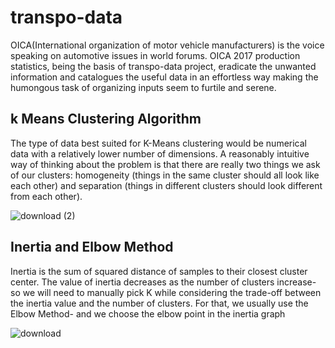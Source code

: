 # transpo-data
OICA(International organization of motor vehicle manufacturers) is the voice speaking 
on automotive issues in world forums. OICA 2017 production statistics, being the basis of transpo-data project, eradicate the 
unwanted information and catalogues the useful data in an effortless way making the 
humongous task of organizing inputs seem to furtile and serene.

## k Means Clustering Algorithm
The type of data best suited for K-Means clustering would be numerical data with a relatively lower number of dimensions. A reasonably intuitive way of thinking about the problem is that there are really two things we ask of our clusters: homogeneity (things in the same cluster should all look like each other) and separation (things in different clusters should look different from each other).

![download (2)](https://user-images.githubusercontent.com/92322030/137151607-22c5608c-bec5-40ef-a4ad-b6421c2b186d.png)

## Inertia and Elbow Method
Inertia is the sum of squared distance of samples to their closest cluster center. The value of inertia decreases as the number of clusters increase- so we will need to manually pick K while considering the trade-off between the inertia value and the number of clusters. For that, we usually use the Elbow Method- and we choose the elbow point in the inertia graph

![download](https://user-images.githubusercontent.com/92322030/137150915-75b68099-4723-4f41-84fe-23dfade11ede.png)
